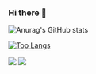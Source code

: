### Hi there 👋


![Anurag's GitHub stats](https://github-readme-stats.vercel.app/api?username=DobriJS&show_icons=true&theme=dark)

[![Top Langs](https://github-readme-stats.vercel.app/api/top-langs/?username=DobriJS&layout=compact&theme=dark)](https://github.com/DobriJS)

<a href="https://github.com/DobriJS/mern-socialmedia-client">
  <img align="center" src="https://github-readme-stats.vercel.app/api/pin/?username=DobriJS&repo=mern-socialmedia-client&theme=dark&show_owner=true" />
  </a>
  
 <a href="https://github.com/vasilyoshev/homepage-ui">
   <img align="center" src="https://github-readme-stats.vercel.app/api/pin/?username=vasilyoshev&repo=homepage-ui&theme=dark&show_owner=true" />
</a>
